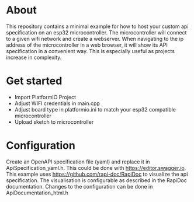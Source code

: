 # About
This repository contains a minimal example for how to host your custom api specification on an esp32 microcontroller.
The microcontroller will connect to a given wifi network and create a webserver. When navigating to the ip address of the 
microcontroller in a web browser, it will show its API specification in a convenient way. This is especially useful as 
projects increase in complexity.

# Get started
 - Import PlatformIO Project
 - Adjust WIFI credentials in main.cpp
 - Adjust board type in platformio.ini to match your esp32 compatible microcontroller
 - Upload sketch to microcontroller

# Configuration
Create an OpenAPI specification file (yaml) and replace it in ApiSpecification_yaml.h.
This could be done with https://editor.swagger.io.
This example uses https://github.com/rapi-doc/RapiDoc to visualize the api specification.
The visualisation is configurable as described in the RapiDoc documentation.
Changes to the configuration can be done in ApiDocumentation_html.h
